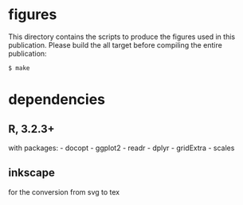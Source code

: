 # figures

This directory contains the scripts to produce the figures used in this publication. Please build the all target before compiling the entire publication:

```
$ make
```

# dependencies

## R, 3.2.3+

with packages:
    - docopt
    - ggplot2
    - readr
    - dplyr
    - gridExtra
    - scales

## inkscape

for the conversion from svg to tex
